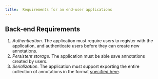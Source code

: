 ```yaml
---
title:  Requirements for an end-user applications
---
```


## Back-end Requirements

1.  *Authentication*.  The application must require users to register with the application, and authenticate users before they can create new annotations.
2.  *Persistent storage*.  The application must be able save annotations created by users.
3.  *Serialization*.  The application must support exporting the entire collection of annotations in the format [specified here](../serialization).

